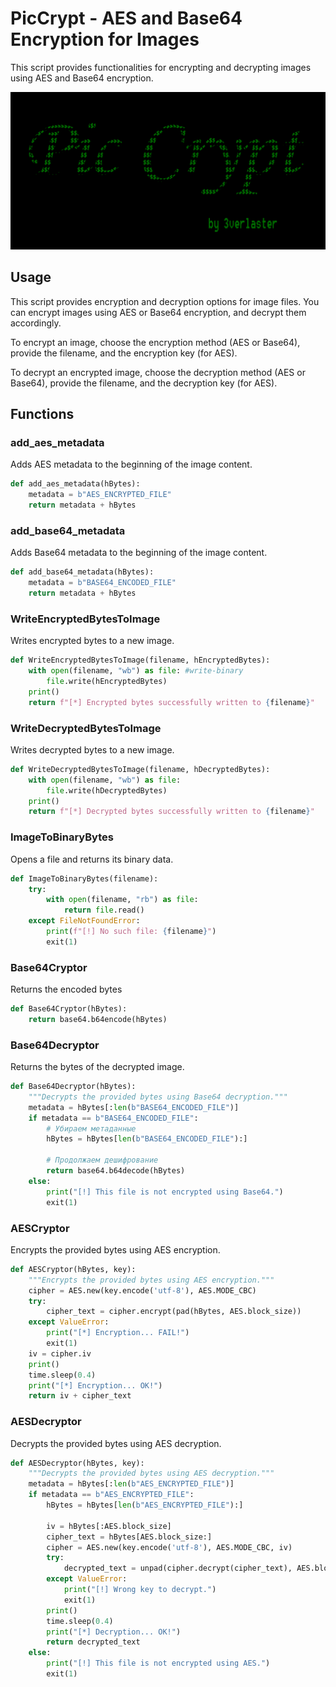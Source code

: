 # PicCrypt - AES and Base64 Encryption for Images

This script provides functionalities for encrypting and decrypting images using AES and Base64 encryption.

![PicCrypt](dev/PicCrypt.png)

## Usage
This script provides encryption and decryption options for image files. You can encrypt images using AES or Base64 encryption, and decrypt them accordingly.

To encrypt an image, choose the encryption method (AES or Base64), provide the filename, and the encryption key (for AES).

To decrypt an encrypted image, choose the decryption method (AES or Base64), provide the filename, and the decryption key (for AES).

## Functions

### add_aes_metadata

Adds AES metadata to the beginning of the image content.
```python
def add_aes_metadata(hBytes):
    metadata = b"AES_ENCRYPTED_FILE"
    return metadata + hBytes
```

### add_base64_metadata
Adds Base64 metadata to the beginning of the image content.
```python
def add_base64_metadata(hBytes):
    metadata = b"BASE64_ENCODED_FILE"
    return metadata + hBytes
```

### WriteEncryptedBytesToImage
Writes encrypted bytes to a new image.
```python
def WriteEncryptedBytesToImage(filename, hEncryptedBytes):
	with open(filename, "wb") as file: #write-binary
		file.write(hEncryptedBytes)
	print()
	return f"[*] Encrypted bytes successfully written to {filename}"
```

### WriteDecryptedBytesToImage
Writes decrypted bytes to a new image.
```python
def WriteDecryptedBytesToImage(filename, hDecryptedBytes):
	with open(filename, "wb") as file:
		file.write(hDecryptedBytes)
	print()
	return f"[*] Decrypted bytes successfully written to {filename}"
```

### ImageToBinaryBytes
Opens a file and returns its binary data.
```python
def ImageToBinaryBytes(filename):
	try:
		with open(filename, "rb") as file:
			return file.read()
	except FileNotFoundError:
		print(f"[!] No such file: {filename}")
		exit(1)
```

### Base64Cryptor
Returns the encoded bytes
```python
def Base64Cryptor(hBytes):
	return base64.b64encode(hBytes)
```

### Base64Decryptor
Returns the bytes of the decrypted image.
```python
def Base64Decryptor(hBytes):
    """Decrypts the provided bytes using Base64 decryption."""
    metadata = hBytes[:len(b"BASE64_ENCODED_FILE")]
    if metadata == b"BASE64_ENCODED_FILE":
        # Убираем метаданные
        hBytes = hBytes[len(b"BASE64_ENCODED_FILE"):]

        # Продолжаем дешифрование
        return base64.b64decode(hBytes)
    else:
        print("[!] This file is not encrypted using Base64.")
        exit(1)
```

### AESCryptor
Encrypts the provided bytes using AES encryption.
```python
def AESCryptor(hBytes, key):
    """Encrypts the provided bytes using AES encryption."""
    cipher = AES.new(key.encode('utf-8'), AES.MODE_CBC)
    try:
        cipher_text = cipher.encrypt(pad(hBytes, AES.block_size))
    except ValueError:
        print("[*] Encryption... FAIL!")
        exit(1)
    iv = cipher.iv
    print()
    time.sleep(0.4)
    print("[*] Encryption... OK!")
    return iv + cipher_text
```

### AESDecryptor
Decrypts the provided bytes using AES decryption.
```python
def AESDecryptor(hBytes, key):
    """Decrypts the provided bytes using AES decryption."""
    metadata = hBytes[:len(b"AES_ENCRYPTED_FILE")]
    if metadata == b"AES_ENCRYPTED_FILE":
        hBytes = hBytes[len(b"AES_ENCRYPTED_FILE"):]

        iv = hBytes[:AES.block_size]
        cipher_text = hBytes[AES.block_size:]
        cipher = AES.new(key.encode('utf-8'), AES.MODE_CBC, iv)
        try:
            decrypted_text = unpad(cipher.decrypt(cipher_text), AES.block_size)
        except ValueError:
            print("[!] Wrong key to decrypt.")
            exit(1)
        print()
        time.sleep(0.4)
        print("[*] Decryption... OK!")
        return decrypted_text
    else:
        print("[!] This file is not encrypted using AES.")
        exit(1)
```
